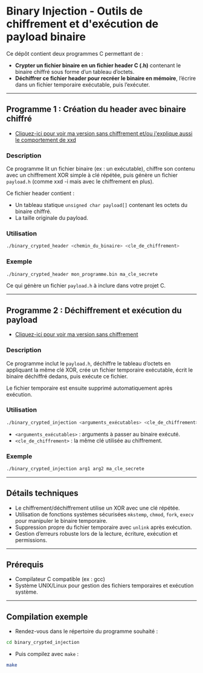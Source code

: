 # Binary Injection - Outils de chiffrement et d'exécution de payload binaire

Ce dépôt contient deux programmes C permettant de :

- **Crypter un fichier binaire en un fichier header C (.h)** contenant le binaire chiffré sous forme d’un tableau d’octets.
- **Déchiffrer ce fichier header pour recréer le binaire en mémoire**, l’écrire dans un fichier temporaire exécutable, puis l’exécuter.

---

## Programme 1 : Création du header avec binaire chiffré
- [Cliquez-ici pour voir ma version sans chiffrement et/ou j'explique aussi le comportement de xxd](binary_create_header/README.md)

### Description

Ce programme lit un fichier binaire (ex : un exécutable), chiffre son contenu avec un chiffrement XOR simple à clé répétée, puis génère un fichier `payload.h` (comme xxd -i mais avec le chiffrement en plus).



Ce fichier header contient :

- Un tableau statique `unsigned char payload[]` contenant les octets du binaire chiffré.
- La taille originale du payload.

### Utilisation

``` bash
./binary_crypted_header <chemin_du_binaire> <cle_de_chiffrement>

```


### Exemple

``` bash
./binary_crypted_header mon_programme.bin ma_cle_secrete

```


Ce qui génère un fichier `payload.h` à inclure dans votre projet C.

---

## Programme 2 : Déchiffrement et exécution du payload
- [Cliquez-ici pour voir ma version sans chiffrement](binary_injection/README.md)

### Description

Ce programme inclut le `payload.h`, déchiffre le tableau d’octets en appliquant la même clé XOR, crée un fichier temporaire exécutable, écrit le binaire déchiffré dedans, puis exécute ce fichier.

Le fichier temporaire est ensuite supprimé automatiquement après exécution.

### Utilisation

``` bash
./binary_crypted_injection <arguments_exécutables> <cle_de_chiffrement>

```


- `<arguments_exécutables>` : arguments à passer au binaire exécuté.
- `<cle_de_chiffrement>` : la même clé utilisée au chiffrement.

### Exemple


``` bash
./binary_crypted_injection arg1 arg2 ma_cle_secrete

```


---

## Détails techniques

- Le chiffrement/déchiffrement utilise un XOR avec une clé répétée.
- Utilisation de fonctions systèmes sécurisées `mkstemp`, `chmod`, `fork`, `execv` pour manipuler le binaire temporaire.
- Suppression propre du fichier temporaire avec `unlink` après exécution.
- Gestion d’erreurs robuste lors de la lecture, écriture, exécution et permissions.

---

## Prérequis

- Compilateur C compatible (ex : gcc)
- Système UNIX/Linux pour gestion des fichiers temporaires et exécution système.

---
## Compilation exemple

- Rendez-vous dans le répertoire du programme souhaité :

``` bash
cd binary_crypted_injection
```
- Puis compilez avec `make` :

``` bash
make
```


